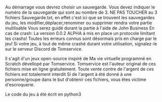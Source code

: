 Au démarrage vous devrez choisir un sauvegarde. Vous devez indiquer le numéro de la sauvegarde qui sont au nombre de 3.
NE PAS TOUCHER au 3 fichiers Sauvegarde.txt, en effet c'est ici que se trouvent les sauvegardes du jeu, les modifier,déplacer,renommer ou supprimer rendra votre partie inutilisable
Vous serez guidé durant la partie à l'aide de John Business
En cas de crash:
La version 0.0.2 ALPHA à mis en place un protocole limitant les crashs! Toutes les erreurs connus sont désormais pris en charge par le jeu!
Si votre jeu, à tout de même crashé durant votre utilisation, signalez-le sur le serveur Discord de Tomservice.


Il s'agit d'un jeux open-source inspiré de Ma vie virtuelle programmé en Scratch dévellopé par Tomservice.
Tomservice est l'auteur original de ces fichiers mise en ligne gratuitement.
Toute vente contre de l'argent de ces fichiers est totalement interdit
Si de l'argent à été donné à une personne/groupe dans le but d'obtenir ces fichiers, vous êtes victime d'escroquerie.

Le code du jeu à été écrit en python3
